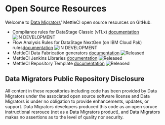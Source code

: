 # Open Source Resources

Welcome to [Data Migrators](http://www.datamigrators.com)' MettleCI open source resources on GitHub.

* Compliance rules for DataStage Classic (v11.x) [documentation](https://www.ibm.com/opensource/story/) ![IN DEVELOPMENT](https://img.shields.io/badge/status-under_development-blue) 
* Flow Analysis Rules for DataStage NextGen (on IBM Cloud Pak) rules[documentation](https://www.ibm.com/opensource/story/) ![IN DEVELOPMENT](https://img.shields.io/badge/status-under_development-blue) 
* MettleCI Data Fabrication generators [documentation](https://www.ibm.com/opensource/story/) ![Released](https://img.shields.io/badge/status-released-green) 
* MettleCI Jenkins Libraries [documentation](https://www.ibm.com/opensource/story/) ![Released](https://img.shields.io/badge/status-released-green) 
* MettleCI Repository Template [documentation](https://www.ibm.com/opensource/story/) ![Released](https://img.shields.io/badge/status-released-green)

## Data Migrators Public Repository Disclosure 
All content in these repositories including code has been provided by Data Migrators under the associated open source software license and Data Migrators is under no obligation to provide enhancements, updates, or support. Data Migrators developers produced this code as an open soruce instructional resrouce (not as a Data Migrators product), and Data Migrators makes no assertions as to the level of quality nor security.





